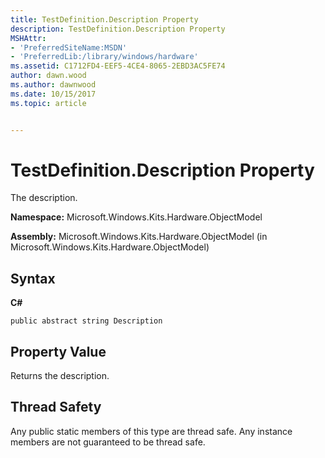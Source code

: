 ```yaml
---
title: TestDefinition.Description Property
description: TestDefinition.Description Property
MSHAttr:
- 'PreferredSiteName:MSDN'
- 'PreferredLib:/library/windows/hardware'
ms.assetid: C1712FD4-EEF5-4CE4-8065-2EBD3AC5FE74
author: dawn.wood
ms.author: dawnwood
ms.date: 10/15/2017
ms.topic: article


---
```


# TestDefinition.Description Property


The description.

**Namespace:** Microsoft.Windows.Kits.Hardware.ObjectModel

**Assembly:** Microsoft.Windows.Kits.Hardware.ObjectModel (in Microsoft.Windows.Kits.Hardware.ObjectModel)

## <span id="Syntax"></span><span id="syntax"></span><span id="SYNTAX"></span>Syntax


**C#**

`public abstract string Description`

## <span id="Property_Value"></span><span id="property_value"></span><span id="PROPERTY_VALUE"></span>Property Value


Returns the description.

## <span id="Thread_Safety"></span><span id="thread_safety"></span><span id="THREAD_SAFETY"></span>Thread Safety


Any public static members of this type are thread safe. Any instance members are not guaranteed to be thread safe.

 

 






